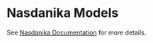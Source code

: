 # Nasdanika Models

See [Nasdanika Documentation](https://docs.nasdanika.org/index.html) for more details.
